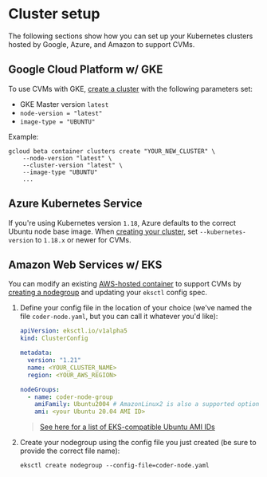 # Cluster setup

The following sections show how you can set up your Kubernetes clusters hosted
by Google, Azure, and Amazon to support CVMs.

## Google Cloud Platform w/ GKE

To use CVMs with GKE, [create a cluster](../../../setup/kubernetes/google.md)
with the following parameters set:

- GKE Master version `latest`
- `node-version = "latest"`
- `image-type = "UBUNTU"`

Example:

```console
gcloud beta container clusters create "YOUR_NEW_CLUSTER" \
    --node-version "latest" \
    --cluster-version "latest" \
    --image-type "UBUNTU"
    ...
```

## Azure Kubernetes Service

If you're using Kubernetes version `1.18`, Azure defaults to the correct Ubuntu
node base image. When
[creating your cluster](../../../setup/kubernetes/azure.md), set
`--kubernetes-version` to `1.18.x` or newer for CVMs.

## Amazon Web Services w/ EKS

You can modify an existing
[AWS-hosted container](../../../setup/kubernetes/aws.md) to support CVMs by
[creating a nodegroup](https://eksctl.io/usage/managing-nodegroups/#creating-a-nodegroup-from-a-config-file)
and updating your `eksctl` config spec.

1. Define your config file in the location of your choice (we've named the file
   `coder-node.yaml`, but you can call it whatever you'd like):

   ```yaml
   apiVersion: eksctl.io/v1alpha5
   kind: ClusterConfig

   metadata:
     version: "1.21"
     name: <YOUR_CLUSTER_NAME>
     region: <YOUR_AWS_REGION>

   nodeGroups:
     - name: coder-node-group
       amiFamily: Ubuntu2004 # AmazonLinux2 is also a supported option
       ami: <your Ubuntu 20.04 AMI ID>
   ```

   > [See here for a list of EKS-compatible Ubuntu AMI IDs](https://cloud-images.ubuntu.com/docs/aws/eks/)

1. Create your nodegroup using the config file you just created (be sure to
   provide the correct file name):

   ```console
   eksctl create nodegroup --config-file=coder-node.yaml
   ```

